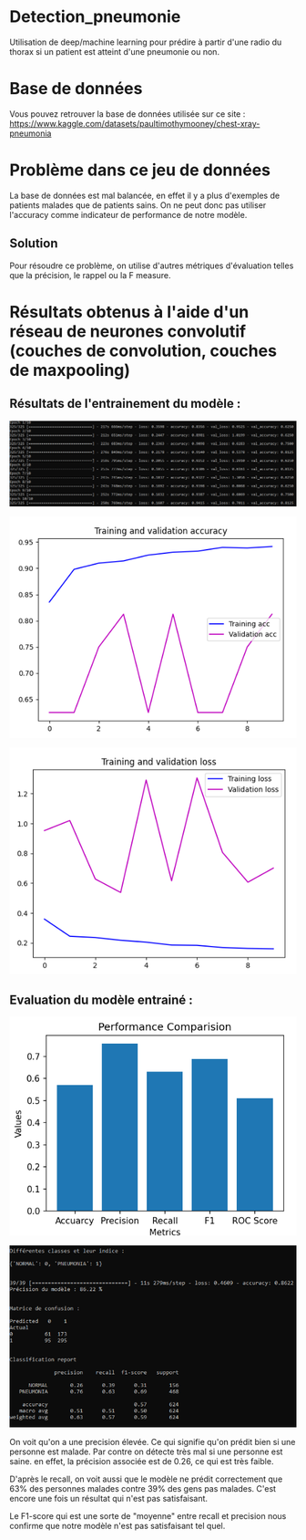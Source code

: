 # Detection_pneumonie
Utilisation de deep/machine learning pour prédire à partir d'une radio du thorax si un patient est atteint d'une pneumonie ou non.

# Base de données

Vous pouvez retrouver la base de données utilisée sur ce site : https://www.kaggle.com/datasets/paultimothymooney/chest-xray-pneumonia

# Problème dans ce jeu de données 

La base de données est mal balancée, en effet il y a plus d'exemples de patients malades que de patients sains.
On ne peut donc pas utiliser l'accuracy comme indicateur de performance de notre modèle.

## Solution 

Pour résoudre ce problème, on utilise d'autres métriques d'évaluation telles que la précision, le rappel ou la F measure.

# Résultats obtenus à l'aide d'un réseau de neurones convolutif (couches de convolution, couches de maxpooling)

## Résultats de l'entrainement du modèle :

![screenshot1](https://github.com/Bessouat40/Detection_pneumonie/blob/main/cnn_train_result.png?raw=true)

![screenshot1](https://github.com/Bessouat40/Detection_pneumonie/blob/main/cnn_hist1.png?raw=true)

![screenshot1](https://github.com/Bessouat40/Detection_pneumonie/blob/main/cnn_hist2.png?raw=true)

## Evaluation du modèle entrainé :

![screenshot1](https://github.com/Bessouat40/Detection_pneumonie/blob/main/cnn_train_metrics.png?raw=true)

![screenshot1](https://github.com/Bessouat40/Detection_pneumonie/blob/main/cnn_interpretation.png?raw=true)

On voit qu'on a une precision élevée. Ce qui signifie qu'on prédit bien si une personne est malade. Par contre on détecte très mal si une personne est saine. en effet, la précision associée est de 0.26, ce qui est très faible.

D'après le recall, on voit aussi que le modèle ne prédit correctement que 63% des personnes malades contre 39% des gens pas malades. C'est encore une fois un résultat qui n'est pas satisfaisant.

Le F1-score qui est une sorte de "moyenne" entre recall et precision nous confirme que notre modèle n'est pas satisfaisant tel quel.
